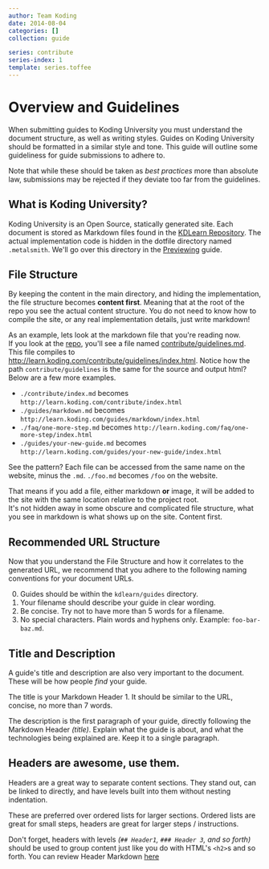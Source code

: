 ```yaml
---
author: Team Koding
date: 2014-08-04
categories: []
collection: guide

series: contribute
series-index: 1
template: series.toffee
---
```


# Overview and Guidelines

When submitting guides to Koding University you must understand the 
document structure, as well as writing styles. Guides on Koding 
University should be formatted in a similar style and tone. This guide 
will outline some guideliness for guide submissions to adhere to.

Note that while these should be taken as *best practices* more than 
absolute law, submissions may be rejected if they deviate too far from 
the guidelines.


## What is Koding University?

Koding University is an Open Source, statically generated site.  Each 
document is stored as Markdown files found in the [KDLearn 
Repository][repo]. The actual implementation code is hidden in the 
dotfile directory named `.metalsmith`. We'll go over this directory in 
the [Previewing][previewing] guide.

## File Structure

By keeping the content in the main directory, and hiding the 
implementation, the file structure becomes **content first**. Meaning 
that at the root of the repo you see the actual content structure. You do 
not need to know how to compile the site, or any real implementation 
details, just write markdown!

As an example, lets look at the markdown file that you're reading now.  
If you look at the [repo][repo], you'll see a file named 
[contribute/guidelines.md][contributeonrepo]. This file compiles to 
<http://learn.koding.com/contribute/guidelines/index.html>. Notice how 
the path `contribute/guidelines` is the same for the source and output 
html? Below are a few more examples.

- `./contribute/index.md` becomes
  `http://learn.koding.com/contribute/index.html`
- `./guides/markdown.md` becomes
  `http://learn.koding.com/guides/markdown/index.html`
- `./faq/one-more-step.md` becomes
  `http://learn.koding.com/faq/one-more-step/index.html`
- `./guides/your-new-guide.md` becomes
  `http://learn.koding.com/guides/your-new-guide/index.html`

See the pattern? Each file can be accessed from the same name on the 
website, minus the `.md`. `./foo.md` becomes `/foo` on the website.

That means if you add a file, either markdown **or** image, it will be 
added to the site with the same location relative to the project root.  
It's not hidden away in some obscure and complicated file structure, what 
you see in markdown is what shows up on the site. Content first.


## Recommended URL Structure

Now that you understand the File Structure and how it correlates to the 
generated URL, we recommend that you adhere to the following naming 
conventions for your document URLs.

0. Guides should be within the `kdlearn/guides` directory.
1. Your filename should describe your guide in clear wording.
2. Be concise. Try not to have more than 5 words for a filename.
3. No special characters. Plain words and hyphens only. Example: 
`foo-bar-baz.md`.

## Title and Description

A guide's title and description are also very important to the document.  
These will be how people *find* your guide.

The title is your Markdown Header 1. It should be similar to the URL, 
concise, no more than 7 words.

The description is the first paragraph of your guide, directly following 
the Markdown Header *(title)*. Explain what the guide is about, and what 
the technologies being explained are. Keep it to a single paragraph.

## Headers are awesome, use them.

Headers are a great way to separate content sections. They stand out, can 
be linked to directly, and have levels built into them without nesting 
indentation.

These are preferred over ordered lists for larger sections. Ordered lists 
are great for small steps, headers are great for larger steps / 
instructions.

Don't forget, headers with levels *(`## Header1`, `### Header 3`, and so 
forth)* should be used to group content just like you do with HTML's 
`<h2>`s and so forth. You can review Header Markdown [here][headers]



[previewing]: previewing
[repo]:              https://github.com/koding/kdlearn
[contributeonrepo]:  https://github.com/koding/kdlearn/blob/master/contribute/guidelines.md
[headers]: /guides/markdown/#headers
